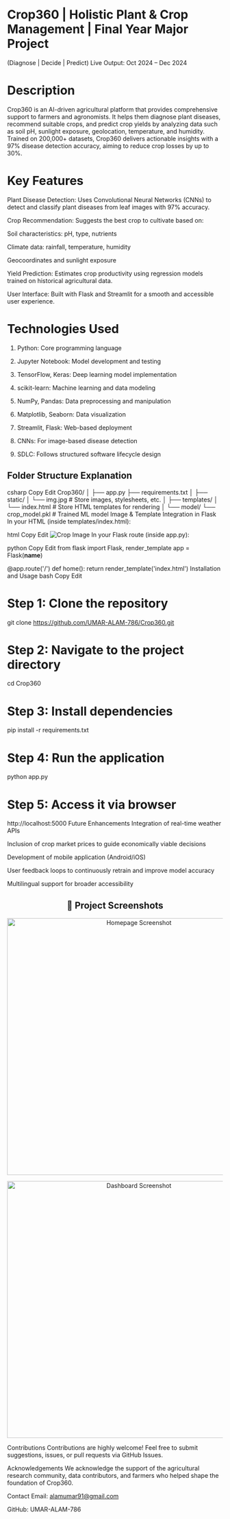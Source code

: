 # Crop360 | Holistic Plant & Crop Management | Final Year Major Project
(Diagnose | Decide | Predict)
Live Output: Oct 2024 – Dec 2024

# Description
Crop360 is an AI-driven agricultural platform that provides comprehensive support to farmers and agronomists. It helps them diagnose plant diseases, recommend suitable crops, and predict crop yields by analyzing data such as soil pH, sunlight exposure, geolocation, temperature, and humidity.
Trained on 200,000+ datasets, Crop360 delivers actionable insights with a 97% disease detection accuracy, aiming to reduce crop losses by up to 30%.

# Key Features
Plant Disease Detection: Uses Convolutional Neural Networks (CNNs) to detect and classify plant diseases from leaf images with 97% accuracy.

Crop Recommendation: Suggests the best crop to cultivate based on:

Soil characteristics: pH, type, nutrients

Climate data: rainfall, temperature, humidity

Geocoordinates and sunlight exposure

Yield Prediction: Estimates crop productivity using regression models trained on historical agricultural data.

User Interface: Built with Flask and Streamlit for a smooth and accessible user experience.

# Technologies Used
1. Python: Core programming language

2. Jupyter Notebook: Model development and testing

3. TensorFlow, Keras: Deep learning model implementation

4. scikit-learn: Machine learning and data modeling

5. NumPy, Pandas: Data preprocessing and manipulation

6. Matplotlib, Seaborn: Data visualization

7. Streamlit, Flask: Web-based deployment

8. CNNs: For image-based disease detection

9. SDLC: Follows structured software lifecycle design

## Folder Structure Explanation
csharp
Copy
Edit
Crop360/
│
├── app.py
├── requirements.txt
│
├── static/
│   └── img.jpg         # Store images, stylesheets, etc.
│
├── templates/
│   └── index.html      # Store HTML templates for rendering
│
└── model/
    └── crop_model.pkl  # Trained ML model
Image & Template Integration in Flask
In your HTML (inside templates/index.html):

html
Copy
Edit
<img src="{{ url_for('static', filename='img.jpg') }}" alt="Crop Image">
In your Flask route (inside app.py):

python
Copy
Edit
from flask import Flask, render_template
app = Flask(__name__)

@app.route('/')
def home():
    return render_template('index.html')
Installation and Usage
bash
Copy
Edit
# Step 1: Clone the repository
git clone https://github.com/UMAR-ALAM-786/Crop360.git

# Step 2: Navigate to the project directory
cd Crop360

# Step 3: Install dependencies
pip install -r requirements.txt

# Step 4: Run the application
python app.py

# Step 5: Access it via browser
http://localhost:5000
Future Enhancements
Integration of real-time weather APIs

Inclusion of crop market prices to guide economically viable decisions

Development of mobile application (Android/iOS)

User feedback loops to continuously retrain and improve model accuracy

Multilingual support for broader accessibility

<h2 align="center">📸 Project Screenshots</h2>

<p align="center">
  <img src="[assets/screenshot1.png](https://onedrive.live.com/?viewid=2bc67d3c%2Db0af%2D4532%2D86d8%2D342f702b420b&id=%2Fpersonal%2F425634af4e163d54%2FDocuments%2FPictures%2FScreenshots%201%2FScreenshot%202024%2D11%2D26%20133756%2Epng&parent=%2Fpersonal%2F425634af4e163d54%2FDocuments%2FPictures%2FScreenshots%201)" alt="Homepage Screenshot" width="600"/>
</p>

<p align="center">
  <img src="assets/screenshot2.png" alt="Dashboard Screenshot" width="600"/>
</p>


Contributions
Contributions are highly welcome!
Feel free to submit suggestions, issues, or pull requests via GitHub Issues.

Acknowledgements
We acknowledge the support of the agricultural research community, data contributors, and farmers who helped shape the foundation of Crop360.

Contact
Email: alamumar91@gmail.com

GitHub: UMAR-ALAM-786
